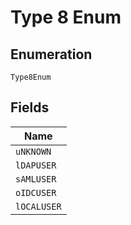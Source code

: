 
# Type 8 Enum

## Enumeration

`Type8Enum`

## Fields

| Name |
|  --- |
| `uNKNOWN` |
| `lDAPUSER` |
| `sAMLUSER` |
| `oIDCUSER` |
| `lOCALUSER` |

